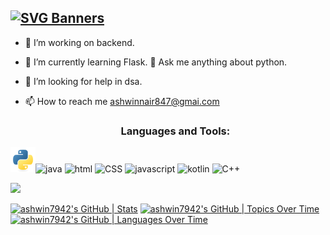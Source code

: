 [![SVG Banners](https://svg-banners.vercel.app/api?type=origin&text1=Hi👋%20This%20is%20Ashwin&text2=Welcom%20to%20my%20GitHub&width=800&height=400)](https://github.com/Akshay090/svg-banners)
- 
- 👀 I’m working on backend.
- 🌱 I’m currently learning Flask.
  👀 Ask me anything about python.
- 💞️ I’m looking for help in dsa.
- 📫 How to reach me ashwinnair847@gmai.com
   
   <h3 align="center">Languages and Tools:</h3>

<img src="https://raw.githubusercontent.com/devicons/devicon/master/icons/python/python-original.svg" alt="python" width="40" height="40"/><img src="https://github.com/Ashwin145/Ashwin145/assets/89822123/90e693b4-d8ce-4491-b1bf-0546926b18cb" alt="java" width="40" height = "40"/> <img src="https://github.com/Ashwin145/Ashwin145/assets/89822123/3ce3c66b-3b7e-441f-a079-2df45efae620" alt ="html" width ="40" height ="40"/>
<img src="https://github.com/Ashwin145/Ashwin145/assets/89822123/49980136-c859-4426-aeea-f071524f6240" alt="CSS" width="40" height="40"/> <img src="https://github.com/Ashwin145/Ashwin145/assets/89822123/c72ebe21-57f3-46f1-9b12-7511695e50ac" alt="javascript" width="40" height="40"/>   <!-- -->   <img src="https://github.com/Ashwin145/Ashwin145/assets/89822123/7cf09d8b-7479-4a75-a786-c48e651814da" alt = "kotlin" width="40" height="40"/>   <!-- -->   <img src="https://github.com/Ashwin145/Ashwin145/assets/89822123/0bdf3c7f-531d-4992-90a8-2859186c5d28" alt="C++" width="40" height="40"/>






<!---
Ashwin145/Ashwin145 is a ✨ special ✨ repository because its `README.md` (this file) appears on your GitHub profile.
You can click the Preview link to take a look at your changes.
--->

<img src="https://github-readme-stats.vercel.app/api?username=Ashwin145&show_icons=true&locale=en&theme=radical&hide_border=true">


[![ashwin7942's GitHub | Stats](https://stats.quine.sh/ashwin7942/github?theme=dark)](https://quine.sh)
[![ashwin7942's GitHub | Topics Over Time](https://stats.quine.sh/ashwin7942/topics-over-time?theme=dark)](https://quine.sh)
[![ashwin7942's GitHub | Languages Over Time](https://stats.quine.sh/ashwin7942/languages-over-time?theme=dark)](https://quine.sh)

